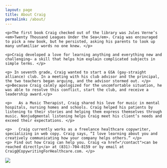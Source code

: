 ```yaml
---
layout: page
title: About Craig
permalink: /about/
---
```


<main>

<!-- <h2>Getting to Know Craig</h2> -->

<div class="row">

  <div class="col-md-6">
  
    <p>The first book Craig checked out of the library was Jules Verne’s <em>Twenty Thousand Leagues Under the Sea</em>. Craig was encouraged to pick a new book, but he persisted, asking his parents to look up many unfamiliar words no one knew. </p>
    
    <p>Craig developed a love for learning anything and everything new and challenging— a skill that helps him explain complicated subjects in simple terms. </p>

    <p> In seventh grade, Craig wanted to start a GSA (gay-straight alliance) club. In a meeting with his club advisor and the principal, the two teachers began arguing, and the advisor stormed out. </p>
    <p>Because Craig calmly apologized for the uncomfortable situation, he was able to resolve this conflict, start the club, and receive a leadership award.</p>

    <p>   As a Music Therapist, Craig shared his love for music in mental hospitals, nursing homes and schools. Craig helped his patients by listening to their stories and helping them express themselves through music. Nonjudgmental listening helps Craig meet his client’s needs and exceed their expectations. </p>

    <p>   Craig currently works as a freelance healthcare copywriter, specializing in web copy. Craig says, “I love learning about you and creatively communicating how your company helps others.” </p>
    <p> Find out how Craig can help you. Craig <a href="/contact">can be reached directly</a> at (831)-704-8159 or by email at Craig@CopywritingForHealthcare.com. </p>
  </div>

  <div class="col-md-6"> 
    <img src="/img/craig-headshot.jpg"> 
  </div>
</div>

</main>